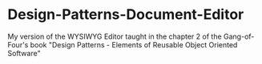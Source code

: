 # Design-Patterns-Document-Editor
My version of the WYSIWYG Editor taught in the chapter 2 of the Gang-of-Four's book "Design Patterns - Elements of Reusable Object Oriented Software"
